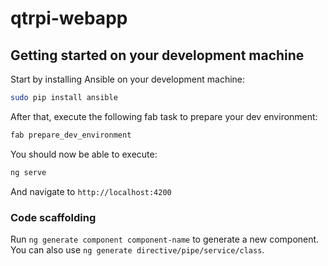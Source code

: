 # qtrpi-webapp

## Getting started on your development machine
Start by installing Ansible on your development machine:
```bash
sudo pip install ansible
```

After that, execute the following fab task to prepare your dev environment:
```bash
fab prepare_dev_environment
```

You should now be able to execute:
```bash
ng serve
```
And navigate to `http://localhost:4200`

### Code scaffolding
Run `ng generate component component-name` to generate a new component. You can also use `ng generate directive/pipe/service/class`.


